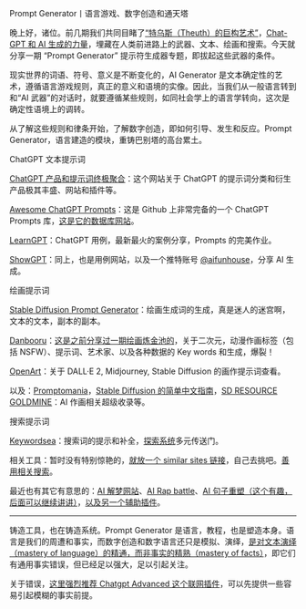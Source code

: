 Prompt Generator丨语言游戏、数字创造和通天塔

  

晚上好，诸位。前几期我们共同目睹了[“特乌斯（Theuth）的巨构艺术”](https://t.me/isaiahsystem/663)，[Chat-GPT 和 AI 生成的力量](https://t.me/isaiahsystem/655)，埋藏在人类前进路上的武器、文本、绘画和搜索。今天就分享一期 “Prompt Generator” 提示符生成器专题，即拔起这些武器的条件。

  

现实世界的词语、符号、意义是不断变化的，AI Generator 是文本确定性的艺术，遵循语言游戏规则，真正的意义和语境的实像。因此，当我们从一般语言转到和“AI 武器”的对话时，就要遵循某些规则，如同社会学上的语言学转向，这次是确定性语境上的调转。

  

从了解这些规则和律条开始，了解数字创造，即如何引导、发生和反应。Prompt Generator，语言建造的模块，重铸巴别塔的高台累土。

  

ChatGPT 文本提示词

  

[ChatGPT 产品和提示词终极聚合](https://chatgpt.getlaunchlist.com/)：这个网站关于 ChatGPT 的提示词分类和衍生产品极其丰盛、网站和插件等。

  

[Awesome ChatGPT Prompts](https://github.com/f/awesome-chatgpt-prompts)：这是 Github 上非常完备的一个 ChatGPT Prompts 库，[这是它的数据库网站](https://huggingface.co/datasets/fka/awesome-chatgpt-prompts#act-as-a-storyteller)。

  

[LearnGPT](https://www.learngpt.com/)：ChatGPT 用例，最新最火的案例分享，Prompts 的完美作业。

  

[ShowGPT](https://showgpt.co/)：同上，也是用例网站，以及一个推特账号 [@aifunhouse](https://mobile.twitter.com/aifunhouse)，分享 AI 生成。

  

绘画提示词

  

[Stable Diffusion Prompt Generator](https://www.thomas.io/stable-diffusion-prompt-generator)：绘画生成词的生成，真是迷人的迷宫啊，文本的文本，副本的副本。

  

[Danbooru](https://danbooru.donmai.us/)：[这是之前分享过一期绘画炼金池的](https://t.me/isaiahsystem/519)，关于二次元，动漫作画标签（包括 NSFW）、提示词、艺术家、以及各种数据的 Key words 和生成，爆裂！

  

[OpenArt](https://openart.ai/)：关于 DALL·E 2, Midjourney, Stable Diffusion 的画作提示词查看。

  

以及：[Promptomania](https://promptomania.com/prompt-builder/)，[Stable Diffusion 的简单中文指南](https://stable-diffusion-book.vercel.app/)，[SD RESOURCE GOLDMINE](https://rentry.org/sdupdates)：AI 作画相关超级收录等。

  

搜索提示词

  

[Keywordsea](https://t.me/isaiahsystem/557)：搜索词的提示和补全，[探索系统](https://t.me/isaiahsystem/506)多元传送门。

  

相关工具：暂时没有特别惊艳的，[就放一个 similar sites 链接](https://www.sitelike.org/similar/keywordsea.com/)，自己去挑吧。[善用相关搜索](https://t.me/isaiahsystem/511)。

  

最近也有其它有意思的：[AI 解梦网站](https://www.nightcap.guru/)、[AI Rap battle](https://rappingai.com/%20)、[AI 句子重塑（这个有趣，后面可以继续讲讲）](https://app.yaara.ai/paraphraser?ref=producthunt)，[以及另一个辅助插件](https://xp1.dust.tt/)。

---

  

铸造工具，也在铸造系统。Prompt Generator 是语言，教程，也是塑造本身。语言是我们的周遭和事实，而数字创造和数字语言还只是模拟、演绎，[是对文本演绎（mastery of language）的精通，而非事实的精熟（mastery of facts）](https://bigthink.com/the-present/chatgpt-ai-language-model/)，即它们有通用事实错误，但已经足以强大，足以引起关注。

  

关于错误，[这里强烈推荐 Chatgpt Advanced 这个联网插件](https://github.com/qunash/chatgpt-advanced)，可以先提供一些容易引起模糊的事实前提。